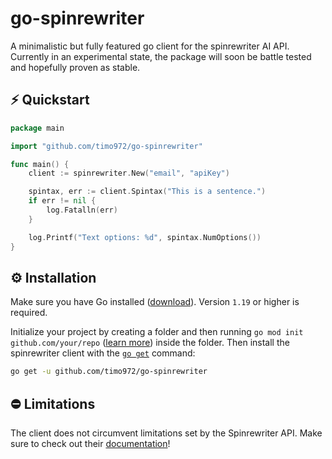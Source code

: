 # go-spinrewriter

A minimalistic but fully featured go client for the spinrewriter AI API.  
Currently in an experimental state, the package will soon be battle tested and hopefully proven as stable.

## ⚡️ Quickstart

```go
package main

import "github.com/timo972/go-spinrewriter"

func main() {
    client := spinrewriter.New("email", "apiKey")

	spintax, err := client.Spintax("This is a sentence.")
	if err != nil {
		log.Fatalln(err)
	}

	log.Printf("Text options: %d", spintax.NumOptions())
}
```

## ⚙️ Installation

Make sure you have Go installed ([download](https://go.dev/dl/)). Version `1.19` or higher is required.

Initialize your project by creating a folder and then running `go mod init github.com/your/repo` ([learn more](https://go.dev/blog/using-go-modules)) inside the folder. Then install the spinrewriter client with the [`go get`](https://pkg.go.dev/cmd/go/#hdr-Add_dependencies_to_current_module_and_install_them) command:

```bash
go get -u github.com/timo972/go-spinrewriter
```

## ⛔️ Limitations

The client does not circumvent limitations set by the Spinrewriter API.
Make sure to check out their [documentation](https://www.spinrewriter.com/api-documentation)!

